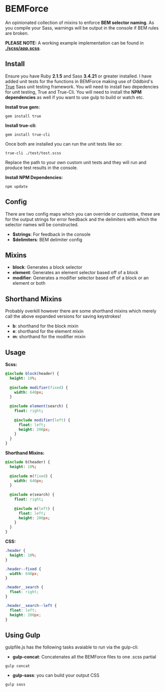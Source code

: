 # BEMForce
An opinionated collection of mixins to enforce **BEM selector naming**. As you compile your Sass, warnings will be output in the console if BEM rules are broken.   

**PLEASE NOTE:** A working example implementation can be found in **[./scss/app.scss](https://github.com/BrendonCon/BemForce/blob/master/scss/app.scss)**.

## Install
Ensure you have Ruby **2.1.5** and Sass **3.4.21** or greater installed. I have added unit tests for the functions in BEMForce making use of Oddbird's [True](https://github.com/oddbird/true) Sass unit testing framework. You will need to install two depedencies for unit testing, True and True-Cli. You will need to install the **NPM dependencies** as well if you want to use gulp to build or watch etc. 

**Install true gem:** 
```
gem install true
```
**Install true-cli:**
```
gem install true-cli
```
Once both are installed you can run the unit tests like so:
```
true-cli ./test/test.scss
```
Replace the path to your own custom unit tests and they will run and produce test results in the console.

**Install NPM Dependencies:**
```
npm update
```

## Config
There are two config maps which you can override or customise, these are for the output strings for error feedback and the delimiters with which the selector names will be constructed.
- **$strings**: For feedback in the console
- **$delimiters**: BEM delimiter config 

## Mixins
- **block**: Generates a block selector
- **element**: Generates an element selector based off of a block
- **modifier**: Generates a modifier selector based off of a block or an element or both

## Shorthand Mixins
Probably overkill however there are some shorthand mixins which merely call the above expanded versions for saving keystrokes!
- **b**: shorthand for the block mixin
- **e**: shorthand for the element mixin
- **m**: shorthand for the modifier mixin

## Usage 
**Scss:**
```sass
@include block(header) {
  height: 10%;
  
  @include modifier(fixed) {
    width: 640px;
  }
  
  @include element(search) {
    float: right;
    
    @include modifier(left) {
      float: left;
      height: 200px;
    }
  }
}
```

**Shorthand Mixins:**
```sass
@include b(header) {
  height: 10%;
  
  @include m(fixed) {
    width: 640px;
  }
  
  @include e(search) {
    float: right;
    
    @include m(left) {
      float: left;
      height: 200px;
    }
  }
}
```

**CSS:**
```css
.header {
  height: 10%;
}

.header--fixed {
  width: 640px;
}

.header__search {
  float: right;
}

.header__search--left {
  float: left;
  height: 200px;
}
```
## Using Gulp
gulpfile.js has the following tasks avaiable to run via the gulp-cli:
- **gulp-concat**: Concatenates all the BEMForce files to one .scss partial

```
gulp concat

```

- **gulp-sass**: you can build your output CSS

```
gulp sass

```

